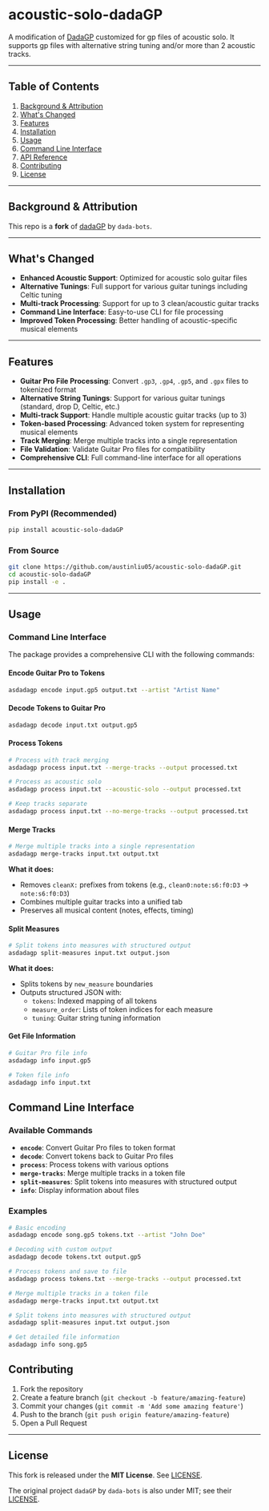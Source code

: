# acoustic-solo-dadaGP

A modification of [DadaGP](https://github.com/dada-bots/dadaGP/tree/main) customized for gp files of acoustic solo. It supports gp files with alternative string tuning and/or more than 2 acoustic tracks.

---

## Table of Contents

1. [Background & Attribution](#background--attribution)  
2. [What's Changed](#whats-changed)  
3. [Features](#features)  
4. [Installation](#installation)  
5. [Usage](#usage)  
6. [Command Line Interface](#command-line-interface)
7. [API Reference](#api-reference)
8. [Contributing](#contributing)  
9. [License](#license)  

---

## Background & Attribution

This repo is a **fork** of [dadaGP](https://github.com/dada-bots/dadaGP) by `dada-bots`.

---

## What's Changed

- **Enhanced Acoustic Support**: Optimized for acoustic solo guitar files
- **Alternative Tunings**: Full support for various guitar tunings including Celtic tuning
- **Multi-track Processing**: Support for up to 3 clean/acoustic guitar tracks
- **Command Line Interface**: Easy-to-use CLI for file processing
- **Improved Token Processing**: Better handling of acoustic-specific musical elements

---

## Features

- **Guitar Pro File Processing**: Convert `.gp3`, `.gp4`, `.gp5`, and `.gpx` files to tokenized format
- **Alternative String Tunings**: Support for various guitar tunings (standard, drop D, Celtic, etc.)
- **Multi-track Support**: Handle multiple acoustic guitar tracks (up to 3)
- **Token-based Processing**: Advanced token system for representing musical elements
- **Track Merging**: Merge multiple tracks into a single representation
- **File Validation**: Validate Guitar Pro files for compatibility
- **Comprehensive CLI**: Full command-line interface for all operations

---

## Installation

### From PyPI (Recommended)

```bash
pip install acoustic-solo-dadaGP
```

### From Source

```bash
git clone https://github.com/austinliu05/acoustic-solo-dadaGP.git
cd acoustic-solo-dadaGP
pip install -e .
```

---

## Usage

### Command Line Interface

The package provides a comprehensive CLI with the following commands:

#### Encode Guitar Pro to Tokens

```bash
asdadagp encode input.gp5 output.txt --artist "Artist Name"
```

#### Decode Tokens to Guitar Pro

```bash
asdadagp decode input.txt output.gp5
```

#### Process Tokens

```bash
# Process with track merging
asdadagp process input.txt --merge-tracks --output processed.txt

# Process as acoustic solo
asdadagp process input.txt --acoustic-solo --output processed.txt

# Keep tracks separate
asdadagp process input.txt --no-merge-tracks --output processed.txt
```

#### Merge Tracks

```bash
# Merge multiple tracks into a single representation
asdadagp merge-tracks input.txt output.txt
```

**What it does:**
- Removes `cleanX:` prefixes from tokens (e.g., `clean0:note:s6:f0:D3` → `note:s6:f0:D3`)
- Combines multiple guitar tracks into a unified tab
- Preserves all musical content (notes, effects, timing)

#### Split Measures

```bash
# Split tokens into measures with structured output
asdadagp split-measures input.txt output.json
```

**What it does:**
- Splits tokens by `new_measure` boundaries
- Outputs structured JSON with:
  - `tokens`: Indexed mapping of all tokens
  - `measure_order`: Lists of token indices for each measure
  - `tuning`: Guitar string tuning information

#### Get File Information

```bash
# Guitar Pro file info
asdadagp info input.gp5

# Token file info
asdadagp info input.txt
```



## Command Line Interface

### Available Commands

- **`encode`**: Convert Guitar Pro files to token format
- **`decode`**: Convert tokens back to Guitar Pro files
- **`process`**: Process tokens with various options
- **`merge-tracks`**: Merge multiple tracks in a token file
- **`split-measures`**: Split tokens into measures with structured output
- **`info`**: Display information about files

### Examples

```bash
# Basic encoding
asdadagp encode song.gp5 tokens.txt --artist "John Doe"

# Decoding with custom output
asdadagp decode tokens.txt output.gp5

# Process tokens and save to file
asdadagp process tokens.txt --merge-tracks --output processed.txt

# Merge multiple tracks in a token file
asdadagp merge-tracks input.txt output.txt

# Split tokens into measures with structured output
asdadagp split-measures input.txt output.json

# Get detailed file information
asdadagp info song.gp5
```



## Contributing

1. Fork the repository
2. Create a feature branch (`git checkout -b feature/amazing-feature`)
3. Commit your changes (`git commit -m 'Add some amazing feature'`)
4. Push to the branch (`git push origin feature/amazing-feature`)
5. Open a Pull Request

---

## License

This fork is released under the **MIT License**. See [LICENSE](LICENSE).

The original project `dadaGP` by `dada-bots` is also under MIT; see their [LICENSE](https://github.com/dada-bots/dadaGP?tab=MIT-1-ov-file).